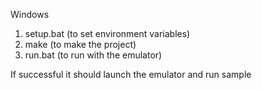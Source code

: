 Windows
1. setup.bat (to set environment variables)
2. make (to make the project)
3. run.bat (to run with the emulator)

If successful it should launch the emulator and run sample